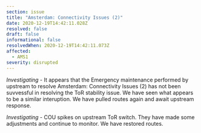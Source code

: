 ```yaml
---
section: issue
title: "Amsterdam: Connectivity Issues (2)"
date: 2020-12-19T14:42:11.028Z
resolved: false
draft: false
informational: false
resolvedWhen: 2020-12-19T14:42:11.073Z
affected:
  - AMS1
severity: disrupted
---
```

*Investigating* - It appears that the Emergency maintenance performed by upstream to resolve Amsterdam: Connectivity Issues (2) has not been suvvessful in resolving the ToR stability issue. We have seen what appears to be a similar interuption. We have pulled routes again and await upstream response.

*Investigating* - COU spikes on upstream ToR switch. They have made some adjustments and continue to monitor. We have restored routes.